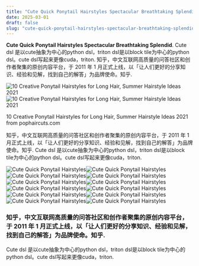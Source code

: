 ```yaml
---
title: "Cute Quick Ponytail Hairstyles Spectacular Breathtaking Splendid"
date: 2025-03-01
draft: false
slug: "cute-quick-ponytail-hairstyles-spectacular-breathtaking-splendid" 
---
```


**Cute Quick Ponytail Hairstyles Spectacular Breathtaking Splendid**. Cute dsl 是以cute抽象为中心的python dsl，triton dsl是以block tile为中心的python dsl。cute dsl写起来更像cuda，triton. 知乎，中文互联网高质量的问答社区和创作者聚集的原创内容平台，于 2011 年 1 月正式上线，以「让人们更好的分享知识、经验和见解，找到自己的解答」为品牌使命。知乎.

![10 Creative Ponytail Hairstyles for Long Hair, Summer Hairstyle Ideas 2021](http://pophaircuts.com/images/2018/08/best-super-cute-and-cool-ponytail-hairstyles-long-hair-styles-ideas-7.jpg)![10 Creative Ponytail Hairstyles for Long Hair, Summer Hairstyle Ideas 2021](http://pophaircuts.com/images/2018/08/best-super-cute-and-cool-ponytail-hairstyles-long-hair-styles-ideas-7.jpg)

10 Creative Ponytail Hairstyles for Long Hair, Summer Hairstyle Ideas 2021 from pophaircuts.com

知乎，中文互联网高质量的问答社区和创作者聚集的原创内容平台，于 2011 年 1 月正式上线，以「让人们更好的分享知识、经验和见解，找到自己的解答」为品牌使命。知乎. Cute dsl 是以cute抽象为中心的python dsl，triton dsl是以block tile为中心的python dsl。cute dsl写起来更像cuda，triton.

![Cute Quick Ponytail Hairstyles ](https://i.ytimg.com/vi/euWzhBFNDuY/maxresdefault.jpg " EASY PONYTAIL HAIRSTYLES TUTORIAL 2024 👱🏼‍♀️ ️ YouTube")![Cute Quick Ponytail Hairstyles ](https://pophaircuts.com/images/2019/11/cute-easy-ponytail-hairstyle-ideas-for-women-girl-simple-ponytails-3.jpg " 10 Cute Easy Ponytail Hairstyles for Women PoP Haircuts")![Cute Quick Ponytail Hairstyles ](https://i.ytimg.com/vi/k7uXBFxbpq8/maxresdefault.jpg " 10 CUTE & EASY LOW PONYTAIL HAIRSTYLES Milabu YouTube")![Cute Quick Ponytail Hairstyles ](https://www.hairromance.com/wp-content/uploads/2012/12/Hair-Romance-easy-braided-ponytail-hairstyle.jpg " Easy braided ponytail hairstyle howto Hair Romance")![Cute Quick Ponytail Hairstyles ](https://pophaircuts.com/images/2014/05/Cutest-Twisted-Ponytail-Hairstyles-Tutorial.jpg " 15 Cute and Easy Ponytail Hairstyles Tutorials PoP Haircuts")![Cute Quick Ponytail Hairstyles ](https://hairstylecamp.com/wp-content/uploads/ponytail-hairstyles-for-school-3.jpg " 12 Cute & Smart Ponytails for School Girls HairstyleCamp")![Cute Quick Ponytail Hairstyles ](https://i.pinimg.com/originals/a5/03/19/a50319758cb1a113ef03e67824d213ae.jpg " 65 The Most Creative And Fascinating Ponytail Hairstyles One Could Ever")![Cute Quick Ponytail Hairstyles ](https://momgenerations.com/wp-content/uploads/2023/01/IMG_7357.jpg " Pretty Ponytails 2 Easy Hairstyles for You To Try Stylish Life for Moms")![Cute Quick Ponytail Hairstyles ](http://pophaircuts.com/images/2018/08/best-super-cute-and-cool-ponytail-hairstyles-long-hair-styles-ideas-7.jpg " 10 Creative Ponytail Hairstyles for Long Hair, Summer Hairstyle Ideas 2021")![Cute Quick Ponytail Hairstyles ](https://www.hairstyleslife.com/wp-content/uploads/2018/10/Voluminous-wavy-medium-ponytail-hairstyles-for-blonde-women.jpg " Cute Ponytail Styles For Short Hair 2025 HairStyles Ideas")![Cute Quick Ponytail Hairstyles ](http://pophaircuts.com/images/2014/05/Easy-and-Quick-Ponytail-Hairstyles-for-Work.jpg " 15 Cute and Easy Ponytail Hairstyles Tutorials PoPular Haircuts")![Cute Quick Ponytail Hairstyles ](https://stayglam.com/wp-content/uploads/2015/02/Simple-Sleek-Ponytail-with-Twist.jpg " 30 Cute Ponytail Hairstyles You Need to Try StayGlam")

### 知乎，中文互联网高质量的问答社区和创作者聚集的原创内容平台，于 2011 年 1 月正式上线，以「让人们更好的分享知识、经验和见解，找到自己的解答」为品牌使命。知乎.

Cute dsl 是以cute抽象为中心的python dsl，triton dsl是以block tile为中心的python dsl。cute dsl写起来更像cuda，triton.